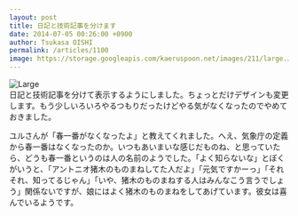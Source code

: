 ```yaml
---
layout: post
title: 日記と技術記事を分けます
date: 2014-07-05 00:26:00 +0900
author: Tsukasa OISHI
permalink: /articles/1100
image: https://storage.googleapis.com/kaeruspoon.net/images/211/large.JPG?1404488763
---
```



![Large](https://storage.googleapis.com/kaeruspoon.net/images/211/large.JPG?1404488763)  
日記と技術記事を分けて表示するようにしました。ちょっとだけデザインも変更します。もう少しいろいろやるつもりだったけどやる気がなくなったのでやめておきました。  

ユルさんが「春一番がなくなったよ」と教えてくれました。へえ、気象庁の定義から春一番はなくなったのか。いつもあいまいな感じだものね、と思っていたら、どうも春一番というのは人の名前のようでした。「よく知らないな」とぼくがいうと、「アントニオ猪木のものまねしてた人だよ」「元気ですかーっ」「それそれ、知ってるじゃん」「いや、猪木のものまねする人はみんなこう言うでしょう」関係ないですが、娘にはよく猪木のものまねをしてあげています。彼女は喜んでいるようです。  

